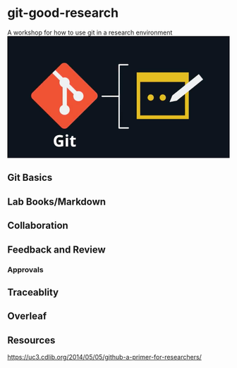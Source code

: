 # git-good-research
A workshop for how to use git in a research environment
![git flow](/img/Capture.PNG)
## Git Basics

## Lab Books/Markdown

## Collaboration 

## Feedback and Review
### Approvals

## Traceablity

## Overleaf

## Resources
https://uc3.cdlib.org/2014/05/05/github-a-primer-for-researchers/
